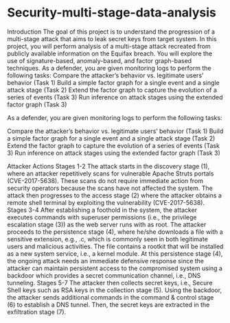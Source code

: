 # Security-multi-stage-data-analysis

Introduction
The goal of this project is to understand the progression of a multi-stage attack that aims to leak secret keys from target system. In this project, you will perform analysis of a multi-stage attack recreated from publicly available information on the Equifax breach. You will explore the use of signature-based, anomaly-based, and factor graph-based techniques.
As a defender, you are given monitoring logs to perform the following tasks:
Compare the attacker’s behavior vs. legitimate users’ behavior (Task 1)
Build a simple factor graph for a single event and a single attack stage (Task 2)
Extend the factor graph to capture the evolution of a series of events (Task 3)
Run inference on attack stages using the extended factor graph (Task 3)

As a defender, you are given monitoring logs to perform the following tasks:

Compare the attacker’s behavior vs. legitimate users’ behavior (Task 1)
Build a simple factor graph for a single event and a single attack stage (Task 2)
Extend the factor graph to capture the evolution of a series of events (Task 3)
Run inference on attack stages using the extended factor graph (Task 3)

Attacker Actions
Stages 1-2 The attack starts in the discovery stage (1), where an attacker repetitively scans for vulnerable Apache Struts portals (CVE-2017-5638). These scans do not require immediate action from security operators because the scans have not affected the system. The attack then progresses to the access stage (2) where the attacker obtains a remote shell terminal by exploiting the vulnerability (CVE-2017-5638).
Stages 3-4 After establishing a foothold in the system, the attacker executes commands with superuser permissions (i.e., the privilege escalation stage (3)) as the web server runs with as root. The attacker proceeds to the persistence stage (4), where he/she downloads a file with a sensitive extension, e.g., .c, which is commonly seen in both legitimate users and malicious activities. The file contains a rootkit that will be installed as a new system service, i.e., a kernel module. At this persistence stage (4), the ongoing attack needs an immediate defensive response since the attacker can maintain persistent access to the compromised system using a backdoor which provides a secret communication channel, i.e., DNS tunneling.
Stages 5-7 The attacker then collects secret keys, i.e., Secure Shell keys such as RSA keys in the collection stage (5). Using the backdoor, the attacker sends additional commands in the command & control stage (6) to establish a DNS tunnel. Then, the secret keys are extracted in the exfiltration stage (7).
